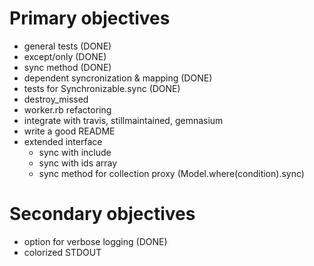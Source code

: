 Primary objectives
======================================
* general tests (DONE)
* except/only (DONE)
* sync method (DONE)
* dependent syncronization & mapping (DONE)
* tests for Synchronizable.sync (DONE)
* destroy_missed
* worker.rb refactoring
* integrate with travis, stillmaintained, gemnasium
* write a good README
* extended interface
  * sync with include
  * sync with ids array
  * sync method for collection proxy (Model.where(condition).sync)

Secondary objectives
======================================
* option for verbose logging (DONE)
* colorized STDOUT
